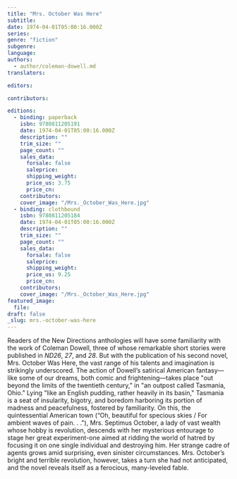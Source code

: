 ```yaml
---
title: "Mrs. October Was Here"
subtitle:
date: 1974-04-01T05:00:16.000Z
series:
genre: "fiction"
subgenre:
language:
authors:
  - author/coleman-dowell.md
translators:

editors:

contributors:

editions:
  - binding: paperback
    isbn: 9780811205191
    date: 1974-04-01T05:00:16.000Z
    description: ""
    trim_size: ""
    page_count: ""
    sales_data:
      forsale: false
      saleprice:
      shipping_weight:
      price_us: 3.75
      price_cn:
    contributors:
    cover_image: "/Mrs._October_Was_Here.jpg"
  - binding: clothbound
    isbn: 9780811205184
    date: 1974-04-01T05:00:16.000Z
    description: ""
    trim_size: ""
    page_count: ""
    sales_data:
      forsale: false
      saleprice:
      shipping_weight:
      price_us: 9.25
      price_cn:
    contributors:
    cover_image: "/Mrs._October_Was_Here.jpg"
featured_image:
  file:
draft: false
_slug: mrs.-october-was-here
---
```


Readers of the New Directions anthologies will have some familiarity with the work of Coleman Dowell, three of whose remarkable short stories were published in _ND26_, _27_, and _28_. But with the publication of his second novel, Mrs. October Was Here, the vast range of his talents and imagination is strikingly underscored. The action of Dowell’s satirical American fantasy––like some of our dreams, both comic and frightening––takes place "out beyond the limits of the twentieth century," in "an outpost called Tasmania, Ohio." Lying "like an English pudding, rather heavily in its basin," Tasmania is a seat of insularity, bigotry, and boredom harboring its portion of madness and peacefulness, fostered by familiarity. On this, the quintessential American town (“Oh, beautiful for specious skies / For ambient waves of pain. . ."), Mrs. Septimus October, a lady of vast wealth whose hobby is revolution, descends with her mysterious entourage to stage her great experiment-one aimed at ridding the world of hatred by focusing it on one single individual and destroying him. Her strange cadre of agents grows amid surprising, even sinister circumstances. Mrs. October’s bright and terrible revolution, however, takes a turn she had not anticipated, and the novel reveals itself as a ferocious, many-leveled fable.

